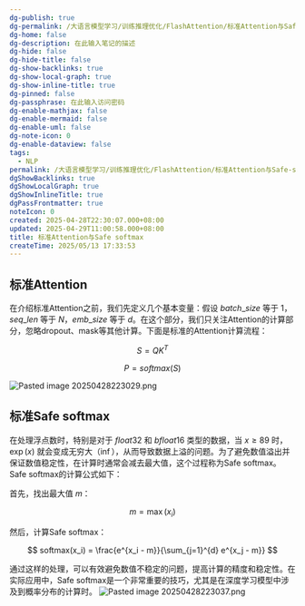 ```yaml
---
dg-publish: true
dg-permalink: /大语言模型学习/训练推理优化/FlashAttention/标准Attention与Safe-softmax
dg-home: false
dg-description: 在此输入笔记的描述
dg-hide: false
dg-hide-title: false
dg-show-backlinks: true
dg-show-local-graph: true
dg-show-inline-title: true
dg-pinned: false
dg-passphrase: 在此输入访问密码
dg-enable-mathjax: false
dg-enable-mermaid: false
dg-enable-uml: false
dg-note-icon: 0
dg-enable-dataview: false
tags:
  - NLP
permalink: /大语言模型学习/训练推理优化/FlashAttention/标准Attention与Safe-softmax/
dgShowBacklinks: true
dgShowLocalGraph: true
dgShowInlineTitle: true
dgPassFrontmatter: true
noteIcon: 0
created: 2025-04-28T22:30:07.000+08:00
updated: 2025-04-29T11:00:58.000+08:00
title: 标准Attention与Safe softmax
createTime: 2025/05/13 17:33:53
---
```




## 标准Attention
在介绍标准Attention之前，我们先定义几个基本变量：假设 $batch\_size$ 等于 1，$seq\_len$ 等于 $N$，$emb\_size$ 等于 $d$。在这个部分，我们只关注Attention的计算部分，忽略dropout、mask等其他计算。下面是标准的Attention计算流程：

$$
S = Q K^T
$$

$$
P = softmax(S)
$$


![Pasted image 20250428223029.png](/img/user/%E9%99%84%E4%BB%B6/Pasted%20image%2020250428223029.png)



## 标准Safe softmax
在处理浮点数时，特别是对于 $float32$ 和 $bfloat16$ 类型的数据，当 $x \geq 89$ 时，$\exp(x)$ 就会变成无穷大（$\inf$），从而导致数据上溢的问题。为了避免数值溢出并保证数值稳定性，在计算时通常会减去最大值，这个过程称为Safe softmax。Safe softmax的计算公式如下：

首先，找出最大值 $m$：

$$
m = \max(x_i)
$$

然后，计算Safe softmax：

$$
softmax(x_i) = \frac{e^{x_i - m}}{\sum_{j=1}^{d} e^{x_j - m}}
$$

通过这样的处理，可以有效避免数值不稳定的问题，提高计算的精度和稳定性。在实际应用中，Safe softmax是一个非常重要的技巧，尤其是在深度学习模型中涉及到概率分布的计算时。
![Pasted image 20250428223037.png](/img/user/%E9%99%84%E4%BB%B6/Pasted%20image%2020250428223037.png)
